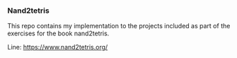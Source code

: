 ### Nand2tetris

This repo contains my implementation to the projects included as part of the exercises for the book nand2tetris.

Line: https://www.nand2tetris.org/
